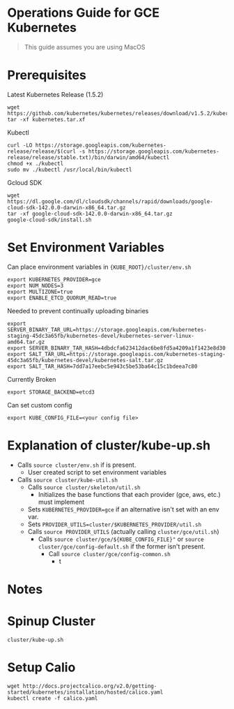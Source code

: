 # Operations Guide for GCE Kubernetes

> This guide assumes you are using MacOS

# Prerequisites

Latest Kubernetes Release (1.5.2)
```
wget https://github.com/kubernetes/kubernetes/releases/download/v1.5.2/kubernetes.tar.gz
tar -xf kubernetes.tar.xf
```

Kubectl
```
curl -LO https://storage.googleapis.com/kubernetes-release/release/$(curl -s https://storage.googleapis.com/kubernetes-release/release/stable.txt)/bin/darwin/amd64/kubectl
chmod +x ./kubectl
sudo mv ./kubectl /usr/local/bin/kubectl
```

Gcloud SDK
```
wget https://dl.google.com/dl/cloudsdk/channels/rapid/downloads/google-cloud-sdk-142.0.0-darwin-x86_64.tar.gz
tar -xf google-cloud-sdk-142.0.0-darwin-x86_64.tar.gz
google-cloud-sdk/install.sh
```
  
# Set Environment Variables

Can place environment variables in `{KUBE_ROOT}/cluster/env.sh`

```
export KUBERNETES_PROVIDER=gce
export NUM_NODES=3
export MULTIZONE=true 
export ENABLE_ETCD_QUORUM_READ=true
```

Needed to prevent continually uploading binaries
```
export SERVER_BINARY_TAR_URL=https://storage.googleapis.com/kubernetes-staging-45dc3a65fb/kubernetes-devel/kubernetes-server-linux-amd64.tar.gz
export SERVER_BINARY_TAR_HASH=4dbdcfa623412dac6be8fd5a4209a1f1423e8d30
export SALT_TAR_URL=https://storage.googleapis.com/kubernetes-staging-45dc3a65fb/kubernetes-devel/kubernetes-salt.tar.gz
export SALT_TAR_HASH=7dd7a17eebc5e943c5be53ba64c15c1bdeea7c80
```  

Currently Broken
```
export STORAGE_BACKEND=etcd3
```

Can set custom config
```
export KUBE_CONFIG_FILE=<your config file>
```


# Explanation of cluster/kube-up.sh

- Calls `source cluster/env.sh` if is present.
    - User created script to set environment variables
- Calls `source cluster/kube-util.sh` 
    - Calls `source cluster/skeleton/util.sh`
        - Initializes the base functions that each provider (gce, aws, etc.) must implement
    - Sets `KUBERNETES_PROVIDER=gce` if an alternative isn't set with an env var.
    - Sets `PROVIDER_UTILS=cluster/$KUBERNETES_PROVIDER/util.sh`
    - Calls `source PROVIDER_UTILS` (actually calling `cluster/gce/util.sh`)
        - Calls `source cluster/gce/${KUBE_CONFIG_FILE}"` or `source cluster/gce/config-default.sh` if the former isn't present.
            - Call `source cluster/gce/config-common.sh`
                - t


# Notes


# Spinup Cluster

```
cluster/kube-up.sh
```

# Setup Calio

```
wget http://docs.projectcalico.org/v2.0/getting-started/kubernetes/installation/hosted/calico.yaml
kubectl create -f calico.yaml
```

